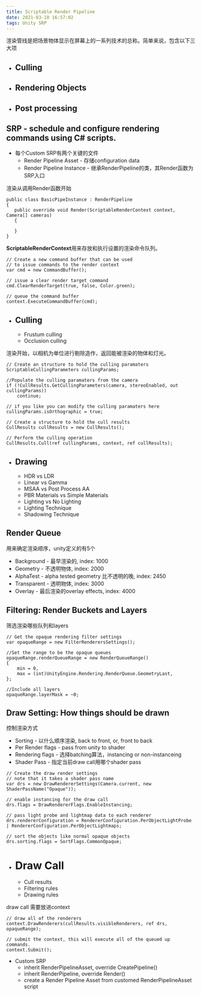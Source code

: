 ```yaml
---
title: Scriptable Render Pipeline
date: 2021-03-10 16:57:02
tags: Unity SRP
---
```

渲染管线是把场景物体显示在屏幕上的一系列技术的总称。简单来说，包含以下三大项

   *  ## Culling
   +  ## Rendering Objects
   -  ## Post processing

## SRP - schedule and configure rendering commands using C# scripts.
<!-- more -->

* 每个Custom SRP有两个关键的文件
    * Render Pipeline Asset - 存储configuration data
    * Render Pipeline Instance - 继承RenderPipeline的类，其Render函数为SRP入口

渲染从调用Render函数开始
```CSharp
public class BasicPipeInstance : RenderPipeline
{
   public override void Render(ScriptableRenderContext context, Camera[] cameras)
   {

   }
}
```
**ScriptableRenderContext**用来存放和执行设置的渲染命令队列。
```CSharp
// Create a new command buffer that can be used
// to issue commands to the render context
var cmd = new CommandBuffer();
 
// issue a clear render target command
cmd.ClearRenderTarget(true, false, Color.green);
 
// queue the command buffer
context.ExecuteCommandBuffer(cmd);
```

* ## Culling
    * Frustum culling
    * Occlusion culling

渲染开始，以相机为单位进行剔除造作，返回能被渲染的物体和灯光。
```CSharp
// Create an structure to hold the culling paramaters
ScriptableCullingParameters cullingParams;
 
//Populate the culling paramaters from the camera
if (!CullResults.GetCullingParameters(camera, stereoEnabled, out cullingParams))
    continue;
 
// if you like you can modify the culling paramaters here
cullingParams.isOrthographic = true;
 
// Create a structure to hold the cull results
CullResults cullResults = new CullResults();
 
// Perform the culling operation
CullResults.Cull(ref cullingParams, context, ref cullResults);
```

* ## Drawing
    * HDR vs LDR
    * Linear vs Gamma
    * MSAA vs Post Process AA
    * PBR Materials vs Simple Materials
    * Lighting vs No Lighting
    * Lighting Technique
    * Shadowing Technique

## Render Queue
用来确定渲染顺序，unity定义的有5个
* Background - 最早渲染的, index: 1000
* Geometry - 不透明物体, index: 2000
* AlphaTest - alpha tested geometry 比不透明的晚, index: 2450
* Transparent - 透明物体, index: 3000
* Overlay - 最后渲染的overlay effects, index: 4000

## Filtering: Render Buckets and Layers
筛选渲染哪些队列和layers
```CSharp
// Get the opaque rendering filter settings
var opaqueRange = new FilterRenderersSettings();
 
//Set the range to be the opaque queues
opaqueRange.renderQueueRange = new RenderQueueRange()
{
    min = 0,
    max = (int)UnityEngine.Rendering.RenderQueue.GeometryLast,
};
 
//Include all layers
opaqueRange.layerMask = ~0;
```
## Draw Setting: How things should be drawn
控制渲染方式
* Sorting - 以什么顺序渲染, back to front, or, front to back
* Per Render flags - pass from unity to shader
* Rendering flags - 选择batching算法，instancing or non-instanceing
* Shader Pass - 指定当前draw call用哪个shader pass

```CSharp
// Create the draw render settings
// note that it takes a shader pass name
var drs = new DrawRendererSettings(Camera.current, new ShaderPassName("Opaque"));

// enable instancing for the draw call
drs.flags = DrawRendererFlags.EnableInstancing;

// pass light probe and lightmap data to each renderer
drs.rendererConfiguration = RendererConfiguration.PerObjectLightProbe | RendererConfiguration.PerObjectLightmaps;

// sort the objects like normal opaque objects
drs.sorting.flags = SortFlags.CommonOpaque;
```

* # Draw Call
    * Cull results
    * Filtering rules
    * Drawing rules

draw call 需要放进context
```CSharp
// draw all of the renderers
context.DrawRenderers(cullResults.visibleRenderers, ref drs, opaqueRange);

// submit the context, this will execute all of the queued up commands.
context.Submit();
```

* Custom SRP
    * inherit RenderPipelineAsset, override CreatePipeline()
    * inherit RenderPipeline, override Render()
    * create a Render Pipeline Asset from customed RenderPipelineAsset script


